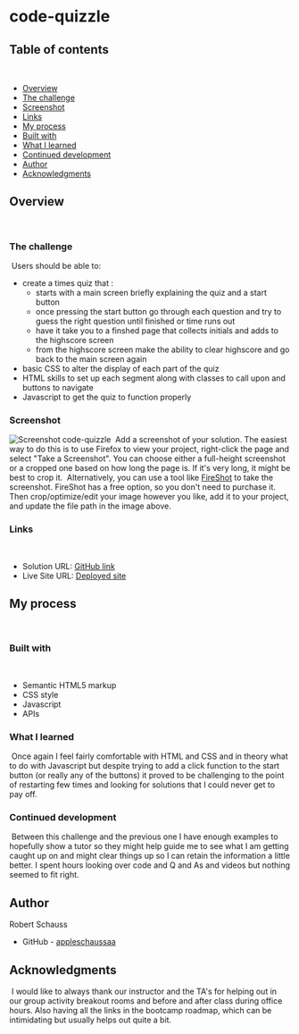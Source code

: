 # code-quizzle

## Table of contents
​
- [Overview](#overview)
 - [The challenge](#the-challenge)
 - [Screenshot](#screenshot)
 - [Links](#links)
- [My process](#my-process)
 - [Built with](#built-with)
 - [What I learned](#what-i-learned)
 - [Continued development](#continued-development)
- [Author](#author)
- [Acknowledgments](#acknowledgments)
​
## Overview
​
### The challenge
​
Users should be able to:
​
- create a times quiz that :
    - starts with a main screen briefly explaining the quiz and a start button
    - once pressing the start button go through each question and try to guess the right question until finished or time runs out
    - have it take you to a finshed page that collects initials and adds to the highscore screen
    - from the highscore screen make the ability to clear highscore and go back to the main screen again
- basic CSS to alter the display of each part of the quiz
- HTML skills to set up each segment along with classes to call upon and buttons to navigate
- Javascript to get the quiz to function properly
​
### Screenshot
​![Screenshot code-quizzle](https://user-images.githubusercontent.com/116765038/205838946-457a6502-31ab-4868-83bb-3b7bf85a11c3.png)
​
Add a screenshot of your solution. The easiest way to do this is to use Firefox to view your project, right-click the page and select "Take a Screenshot". You can choose either a full-height screenshot or a cropped one based on how long the page is. If it's very long, it might be best to crop it.
​
Alternatively, you can use a tool like [FireShot](https://getfireshot.com/) to take the screenshot. FireShot has a free option, so you don't need to purchase it.
​
Then crop/optimize/edit your image however you like, add it to your project, and update the file path in the image above.
​
​
### Links
​
- Solution URL: [GitHub link](https://github.com/appleschaussaa/code-quizzle)
- Live Site URL: [Deployed site](https://appleschaussaa.github.io/code-quizzle/)
​
## My process
​
### Built with
​
- Semantic HTML5 markup
- CSS style
- Javascript
- APIs
​
### What I learned
​
Once again I feel fairly comfortable with HTML and CSS and in theory what to do with Javascript but despite trying to add a click function to the start button (or really any of the buttons) it proved to be challenging to the point of restarting few times and looking for solutions that I could never get to pay off.
​
### Continued development
​
Between this challenge and the previous one I have enough examples to hopefully show a tutor so they might help guide me to see what I am getting caught up on and might clear things up so I can retain the information a little better. I spent hours looking over code and Q and As and videos but nothing seemed to fit right.
​
## Author

Robert Schauss
- GitHub - [appleschaussaa](https://github.com/appleschaussaa)
​
## Acknowledgments
​
I would like to always thank our instructor and the TA's for helping out in our group activity breakout rooms and before and after class during office hours. Also having all the links in the bootcamp roadmap, which can be intimidating but usually helps out quite a bit.
